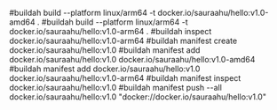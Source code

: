 #buildah build --platform linux/arm64 -t docker.io/sauraahu/hello:v1.0-amd64 .
#buildah build --platform linux/arm64 -t docker.io/sauraahu/hello:v1.0-arm64 .
#buildah inspect docker.io/sauraahu/hello:v1.0-arm64
#buildah manifest create docker.io/sauraahu/hello:v1.0
#buildah manifest add docker.io/sauraahu/hello:v1.0 docker.io/sauraahu/hello:v1.0-amd64
#buildah manifest add docker.io/sauraahu/hello:v1.0 docker.io/sauraahu/hello:v1.0-arm64
#buildah manifest inspect docker.io/sauraahu/hello:v1.0
#buildah manifest push --all docker.io/sauraahu/hello:v1.0 "docker://docker.io/sauraahu/hello:v1.0"

